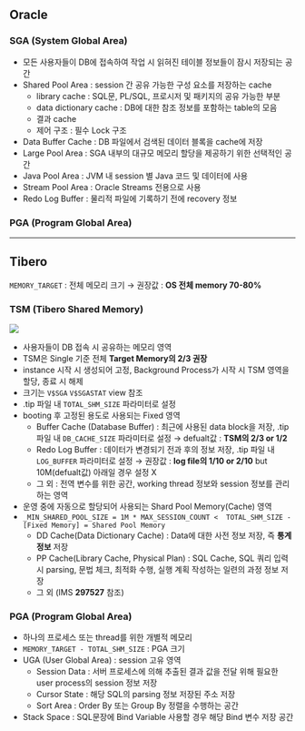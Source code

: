 ## Oracle
### SGA (System Global Area)
- 모든 사용자들이 DB에 접속하여 작업 시 읽혀진 테이블 정보들이 잠시 저장되는 공간
- Shared Pool Area : session 간 공유 가능한 구성 요소를 저장하는 cache
  - library cache : SQL문, PL/SQL, 프로시저 및 패키지의 공유 가능한 부분
  - data dictionary cache : DB에 대한 참조 정보를 포함하는 table의 모음
  - 결과 cache
  - 제어 구조 :  필수 Lock 구조
- Data Buffer Cache : DB 파일에서 검색된 데이터 블록을 cache에 저장
- Large Pool Area : SGA 내부의 대규모 메모리 할당을 제공하기 위한 선택적인 공간
- Java Pool Area : JVM 내 session 별 Java 코드 및 데이터에 사용
- Stream Pool Area : Oracle Streams 전용으로 사용
- Redo Log Buffer : 물리적 파일에 기록하기 전에 recovery 정보
### PGA (Program Global Area)

---
## Tibero
`MEMORY_TARGET` : 전체 메모리 크기 → 권장값 : **OS 전체 memory 70-80%**
### TSM (Tibero Shared Memory)
![](https://prod-files-secure.s3.us-west-2.amazonaws.com/2e9f035b-3bba-4ce1-902b-03e8e4545fa2/50e74659-9cf4-4d7e-a1bb-37b94051050d/3.1_TSM.png?X-Amz-Algorithm=AWS4-HMAC-SHA256&X-Amz-Content-Sha256=UNSIGNED-PAYLOAD&X-Amz-Credential=ASIAZI2LB4662HMATBWN%2F20251018%2Fus-west-2%2Fs3%2Faws4_request&X-Amz-Date=20251018T032724Z&X-Amz-Expires=3600&X-Amz-Security-Token=IQoJb3JpZ2luX2VjEAsaCXVzLXdlc3QtMiJIMEYCIQDQASBvQ7f3VVzti4ONwHM3KfZic%2F%2Bf3rAyvwXRqEWI8AIhAPrzcyfl9tG8lJ5jcrLWRoOM8XAQ%2F7uvPmFYjBZspoouKogECLT%2F%2F%2F%2F%2F%2F%2F%2F%2F%2FwEQABoMNjM3NDIzMTgzODA1IgyjXR1VUTqIIXN50sMq3ANLN6ZrGnIWn38KennmSZH9nSBG9LsA5NXX8doJwQ7yT90WSh14xorVUH8J9ZqWS9BgnSiEJI7IH2iSqQIkq1IXaRBT3Mfveetk1pBfXzQnydhCEfCK4%2FpD4AeEEzk6NZKzoDloT%2BUMDRlimjz6qEKbUFqvjMdgMmUqDkoZm78Q8y5biNAqDLtWLtdnkl9VWkJDn0HlQKa25QgTso74MpMzJcsCM2ul4hBA1j3bupynI7wtKRBtn17s3babJ%2B3PLJh%2FZM4uK8lqz9YlMWYkmC10TalhhrkYBRl4Sx8vyKEI0ZADqskaZJZpwsXWPYHFqnYNFRXJJnjMJgb89%2BvK%2FdDWaXsCsIVrFHqdp6uTuwOiiUulXoDlFXQ9Lg6Co3hW6mHDvY9LID4Rc2gdDQ4Delhbp%2BkVUX%2FKHyv%2B1jj7reiiq7T3w4pllMQHHwTBQDcqRN7aGZSq4%2F0ITsJkzars%2F9XF5pUrj%2FmY3qKLduIwWCa60d7NENv64u4%2BDDJcN2gdgdHC5Wx1Gl%2FhXjGkgJdx1LG24pIBEqnJVHBDHT5SkA5RZFOWADOGam8uXXb%2FzmHFX0iAtW6Rtrwl2lDegqTtlbCs49bmC6Pxz7qIHtiYXRlcbV9qhpp6DCYbcXV4STDbgszHBjqkAdFs1beYXXhFUyKq%2FMPcXDA524mqssGZpxIyzQW9JYxu3n9ttnkZrkVCEqDEcrzWWX3J5V8w5WfBQFUMrIyhDbg%2FYSl7lRONuoKuE8iVOwJLUhEP%2B13%2FHjy5qcfDCZxaVRqqFpBzn0yPJGL5LBwpkvrExUM0u%2Bs25dMBu0MX0D2zJtGUGEASmuyw9JhIeoQ%2Fa8EZa74Y%2F%2FLv%2B76ZtxW6IzDQTlY7&X-Amz-Signature=6516126811e7fe8c30ee8ea7e3caac6564b4ae5b72a2dada0564cee05dfeb8b2&X-Amz-SignedHeaders=host&x-amz-checksum-mode=ENABLED&x-id=GetObject)
- 사용자들이 DB 접속 시 공유하는 메모리 영역
- TSM은 Single 기준 전체 **Target Memory의 2/3 권장**
- instance 시작 시 생성되어 고정, Background Process가 시작 시 TSM 영역을 할당, 종료 시 해제
- 크기는 `V$SGA` `V$SGASTAT` view 참조
- .tip 파일 내 `TOTAL_SHM_SIZE` 파라미터로 설정
- booting 후 고정된 용도로 사용되는 Fixed 영역
  - Buffer Cache (Database Buffer) : 최근에 사용된 data block을 저장, .tip 파일 내 `DB_CACHE_SIZE` 파라미터로 설정 → defualt값 : **TSM의 2/3 or 1/2**
  - Redo Log Buffer : 데이터가 변경되기 전과 후의 정보 저장, .tip 파일 내 `LOG_BUFFER` 파라미터로 설정 → 권장값 : **log file의 1/10 or 2/10** but 10M(defualt값) 아래일 경우 설정 X
  - 그 외 : 전역 변수를 위한 공간, working thread 정보와 session 정보를 관리하는 영역
- 운영 중에 자동으로 할당되어 사용되는 Shard Pool Memory(Cache) 영역
- `_MIN_SHARED_POOL_SIZE = 1M * MAX_SESSION_COUNT <  TOTAL_SHM_SIZE - [Fixed Memory] = Shared Pool Memory`
  - DD Cache(Data Dictionary Cache) : Data에 대한 사전 정보 저장, 즉 **통계정보** 저장 
  - PP Cache(Library Cache, Physical Plan) : SQL Cache, SQL 쿼리 입력 시 parsing, 문법 체크, 최적화 수행, 실행 계획 작성하는 일련의 과정 정보 저장
  - 그 외  (IMS **297527** 참조)
### PGA (Program Global Area)
- 하나의 프로세스 또는 thread를 위한 개별적 메모리
- `MEMORY_TARGET - TOTAL_SHM_SIZE` : PGA 크기
- UGA (User Global Area) : session 고유 영역
  - Session Data : 서버 프로세스에 의해 추출된 결과 값을 전달 위해 필요한 user process의 session 정보 저장
  - Cursor State : 해당 SQL의 parsing 정보 저장된 주소 저장
  - Sort Area : Order By 또는 Group By 정렬을 수행하는 공간
- Stack Space : SQL문장에 Bind Variable 사용할 경우 해당 Bind 변수 저장 공간

